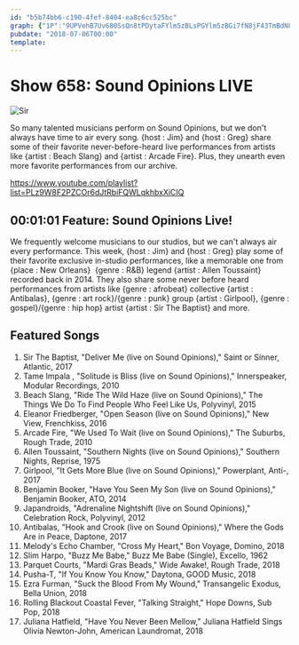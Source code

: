 ```yaml
---
id: "b5b74bb6-c190-4fef-8404-ea8c6cc525bc"
graph: {"1P":"9UPVehB7Uv680SsQn8tPDytaFYlm5zBLsPGYlm5zBGi7fN8jF43TmBdN8jF4"}
pubdate: "2018-07-06T00:00"
template: 
---
```






# Show 658: Sound Opinions LIVE

![Sir](https://static.soundopinions.org/images/2018/sir_the2.jpg)

So many talented musicians perform on Sound Opinions, but we don't always have time to air every song. {host : Jim} and {host : Greg} share some of their favorite never-before-heard live performances from artists like {artist : Beach Slang} and {artist : Arcade Fire}. Plus, they unearth even more favorite performances from our archive.

https://www.youtube.com/playlist?list=PLz9W8F2PZCOr6dJtRbiFQWLqkhbxXiCIQ



## 00:01:01 Feature: Sound Opinions Live!

We frequently welcome musicians to our studios, but we can't always air every performance. This week, {host : Jim} and {host : Greg} play some of their favorite exclusive in-studio performances, like a memorable one from {place : New Orleans}  {genre : R&B} legend {artist : Allen Toussaint} recorded back in 2014. They also share some never before heard performances from artists like {genre : afrobeat} collective {artist : Antibalas}, {genre : art rock}/{genre : punk} group {artist : Girlpool}, {genre : gospel}/{genre : hip hop} artist {artist : Sir The Baptist} and more.



## Featured Songs

1. Sir The Baptist, "Deliver Me (live on Sound Opinions)," Saint or Sinner, Atlantic, 2017
2. Tame Impala , "Solitude is Bliss (live on Sound Opinions)," Innerspeaker, Modular Recordings, 2010
3. Beach Slang, "Ride The Wild Haze (live on Sound Opinions)," The Things We Do To Find People Who Feel Like Us, Polyvinyl, 2015
4. Eleanor Friedberger, "Open Season (live on Sound Opinions)," New View, Frenchkiss, 2016
5. Arcade Fire, "We Used To Wait (live on Sound Opinions)," The Suburbs, Rough Trade, 2010
6. Allen Toussaint, "Southern Nights (live on Sound Opinions)," Southern Nights, Reprise, 1975
7. Girlpool, "It Gets More Blue (live on Sound Opinions)," Powerplant, Anti-, 2017
8. Benjamin Booker, "Have You Seen My Son (live on Sound Opinions)," Benjamin Booker, ATO, 2014
9. Japandroids, "Adrenaline Nightshift (live on Sound Opinions)," Celebration Rock, Polyvinyl, 2012
10. Antibalas, "Hook and Crook (live on Sound Opinions)," Where the Gods Are in Peace, Daptone, 2017
11. Melody's Echo Chamber, "Cross My Heart," Bon Voyage, Domino, 2018
12. Slim Harpo, "Buzz Me Babe," Buzz Me Babe (Single), Excello, 1962
13. Parquet Courts, "Mardi Gras Beads," Wide Awake!, Rough Trade, 2018
14. Pusha-T, "If You Know You Know," Daytona, GOOD Music, 2018
15. Ezra Furman, "Suck the Blood From My Wound," Transangelic Exodus, Bella Union, 2018
16. Rolling Blackout Coastal Fever, "Talking Straight," Hope Downs, Sub Pop, 2018
17. Juliana Hatfield, "Have You Never Been Mellow," Juliana Hatfield Sings Olivia Newton-John, American Laundromat, 2018